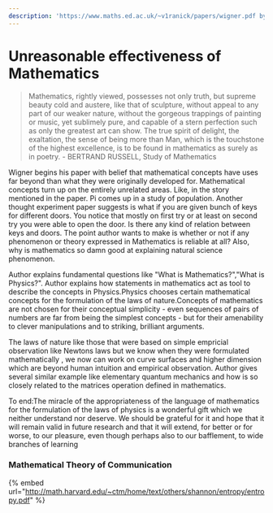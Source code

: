 ```yaml
---
description: 'https://www.maths.ed.ac.uk/~v1ranick/papers/wigner.pdf by Eugene Wigner'
---
```


# Unreasonable effectiveness  of Mathematics

> Mathematics, rightly viewed, possesses not only truth, but supreme beauty cold and austere, like that of sculpture, without appeal to any part of our weaker nature, without the gorgeous trappings of painting or music, yet sublimely pure, and capable of a stern perfection such as only the greatest art can show. The true spirit of delight, the exaltation, the sense of being more than Man, which is the touchstone of the highest excellence, is to be found in mathematics as surely as in poetry.                      - BERTRAND RUSSELL, Study of Mathematics

Wigner begins his paper with belief that mathematical concepts have uses far beyond than what they were originally developed for. Mathematical concepts turn up on the entirely unrelated areas. Like, in the story mentioned in the paper. Pi comes up in a study of population. Another thought experiment paper suggests is what if you are given bunch of keys for different doors. You notice that mostly on first try or at least on second try you were able to open the door. Is there any kind of relation between keys and doors. The point author wants to make is whether or not if any phenomenon or theory expressed in Mathematics is reliable at all? Also, why is mathematics so damn good at explaining natural science phenomenon.

Author explains fundamental questions like "What is Mathematics?","What is Physics?". Author explains how statements in mathematics act as tool to describe the concepts in Physics.Physics chooses certain mathematical concepts for the formulation of the laws of nature.Concepts of mathematics are not chosen for their conceptual simplicity - even sequences of pairs of numbers are far from being the simplest concepts - but for their amenability to clever manipulations and to striking, brilliant arguments.

The laws of nature like those that were based on simple empricial observation like Newtons laws but we know when they were formulated mathematically , we now can work on curve surfaces and higher dimension which are beyond human intuition and empirical observation. Author gives several similar example like elementary quantum mechanics and how is so closely related to the matrices operation defined in mathematics. 

To end:The miracle of the appropriateness of the language of mathematics for the formulation of the laws of physics is a wonderful gift which we neither understand nor deserve. We should be grateful for it and hope that it will remain valid in future research and that it will extend, for better or for worse, to our pleasure, even though perhaps also to our bafflement, to wide branches of learning

### Mathematical Theory of Communication

{% embed url="http://math.harvard.edu/~ctm/home/text/others/shannon/entropy/entropy.pdf" %}

  




